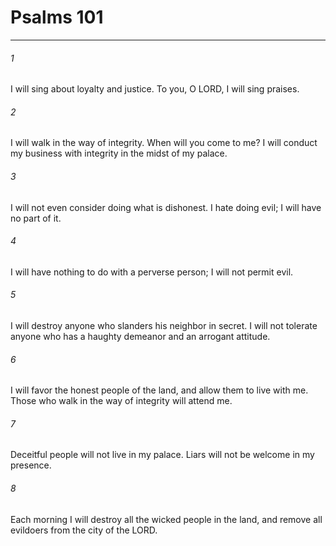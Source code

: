# Psalms 101
***



###### 1 
I will sing about loyalty and justice. To you, O LORD, I will sing praises. 

###### 2 
I will walk in the way of integrity. When will you come to me? I will conduct my business with integrity in the midst of my palace. 

###### 3 
I will not even consider doing what is dishonest. I hate doing evil; I will have no part of it. 

###### 4 
I will have nothing to do with a perverse person; I will not permit evil. 

###### 5 
I will destroy anyone who slanders his neighbor in secret. I will not tolerate anyone who has a haughty demeanor and an arrogant attitude. 

###### 6 
I will favor the honest people of the land, and allow them to live with me. Those who walk in the way of integrity will attend me. 

###### 7 
Deceitful people will not live in my palace. Liars will not be welcome in my presence. 

###### 8 
Each morning I will destroy all the wicked people in the land, and remove all evildoers from the city of the LORD.
